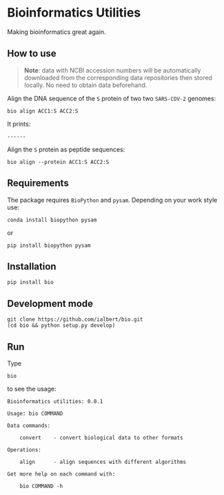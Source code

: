 # Bioinformatics Utilities

Making bioinformatics great again.


	
## How to use

> **Note**: data with NCBI accession numbers will be automatically downloaded from the corresponding data repositories then stored locally. No need to obtain data beforehand.

Align the DNA sequence of the `S` protein of two two `SARS-COV-2` genomes:

    bio align ACC1:S ACC2:S

It prints:

    ------

Align the `S` protein as peptide sequences:

    bio align --protein ACC1:S ACC2:S


## Requirements

The package requires `BioPython` and `pysam`. Depending on your work style use:

    conda install biopython pysam
    
or

    pip install biopython pysam
    
    
## Installation
        
    pip install bio
    
    
## Development mode

    git clone https://github.com/ialbert/bio.git
    (cd bio && python setup.py develop)
    

## Run

Type

    bio 
        
to see the usage:

    Bioinformatics utilities: 0.0.1

    Usage: bio COMMAND
    
    Data commands:
    
        convert    - convert biological data to other formats
    
    Operations:
    
        align      - align sequences with different algorithms
    
    Get more help on each command with:
    
        bio COMMAND -h    
